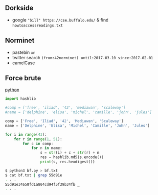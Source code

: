 ## Dorkside
- google `"bill" https://cse.buffalo.edu/` & find `howtoaccessreadings.txt`
## Norminet
- pastebin `xn`
- twitter search `(from:42norminet) until:2017-03-10 since:2017-02-01`
- camelCase
## Force brute
[python](https://github.com/nuoxoxo/writeups/blob/main/scripts/ft_force_brute.py)
```py
import hashlib

#comp = ['free', 'iliad', '42', 'mediawan', 'scaleway']
#name = ['delphine', 'elisa', 'michel', 'camille', 'john', 'jules']

comp = ['Free', 'Iliad', '42', 'Mediawan', 'Scaleway']
name = ['Delphine', 'Elisa', 'Michel', 'Camille', 'John', 'Jules']

for i in range(43):
    for r in range(1, 51):
        for c in comp:
            for n in name:
                s = str(i) + c + str(r) + n
                res = hashlib.md5(s.encode())
                print(s, res.hexdigest())
```
```sh
$ python3 bf.py > bf.txt
$ cat bf.txt | grep 55d91e
. . .
55d91e34650fd1a804cd94f5f39b34fb _
. . .
```
